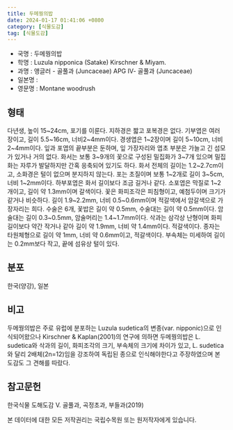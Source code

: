 ```yaml
---
title: 두메꿩의밥
date: 2024-01-17 01:41:06 +0800
category: [식물도감]
tag: [식물도감]
---
```




- 국명 : 두메꿩의밥
- 학명 : Luzula nipponica (Satake) Kirschner & Miyam.
- 과명 : 앵글러 - 골풀과 (Juncaceae) APG Ⅳ- 골풀과 (Juncaceae)
- 일본명 : 
- 영문명 : Montane woodrush


## 형태
다년생, 높이 15~24cm, 포기를 이룬다. 지하경은 짧고 포복경은 없다. 기부엽은 여러 장이고, 길이 5.5~16cm, 너비2~4mm이다. 경생엽은 1~2장이며 길이 5~10cm, 너비 2~4mm이다. 잎과 포엽의 끝부분은 둔하며, 잎 가장자리와 엽초 부분은 가늘고 긴 섬모가 있거나 거의 없다. 화서는 보통 3~9개의 꽃으로 구성된 밀집화가 3~7개 있으며 밀집화는 자루가 발달하지만 간혹 응축되어 있기도 하다. 화서 전체의 길이는 1.2~2.7cm이고, 소화경은 털이 없으며 분지하지 않는다. 포는 초질이며 보통 1~2개로 길이 3~5cm, 너비 1~2mm이다. 하부포엽은 화서 길이보다 조금 길거나 같다. 소포엽은 막질로 1~2개이고, 길이 약 1.3mm이며 갈색이다. 꽃은 화피조각은 피침형이고, 예첨두이며 크기가 같거나 비슷하다. 길이 1.9~2.2mm, 너비 0.5~0.6mm이며 적갈색에서 암갈색으로 가장자리는 희다. 수술은 6개, 꽃밥은 길이 약 0.5mm, 수술대는 길이 약 0.5mm이다. 암술대는 길이 0.3~0.5mm, 암술머리는 1.4~1.7mm이다. 삭과는 삼각상 난형이며 화피 길이보다 약간 작거나 같아 길이 약 1.9mm, 너비 약 1.4mm이다. 적갈색이다. 종자는 타원체형으로 길이 약 1mm, 너비 약 0.6mm이고, 적갈색이다. 부속체는 미세하여 길이는 0.2mm보다 작고, 끝에 섬유상 털이 있다.
## 분포
한국(양강), 일본
## 비고
두메꿩의밥은 주로 유럽에 분포하는 Luzula sudetica의 변종(var. nipponic)으로 인식되어왔으나 Kirschner & Kaplan(2001)의 연구에 의하면 두메꿩의밥은 L. sudetica와 삭과의 길이, 화피조각의 크기, 부속체의 크기에 차이가 있고, L. sudetica와 달리 2배체(2n=12)임을 강조하여 독립된 종으로 인식해야한다고 주장하였으며 본 도감도 그 견해를 따랐다.
## 참고문헌
한국식물 도해도감 Ⅴ. 골풀과, 곡정초과, 부들과(2019)






본 데이터에 대한 모든 저작권리는 국립수목원 또는 원저작자에게 있습니다.
